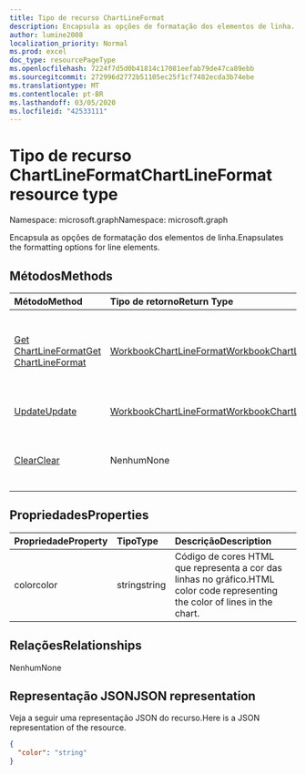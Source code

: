 ```yaml
---
title: Tipo de recurso ChartLineFormat
description: Encapsula as opções de formatação dos elementos de linha.
author: lumine2008
localization_priority: Normal
ms.prod: excel
doc_type: resourcePageType
ms.openlocfilehash: 7224f7d5d0b41814c17081eefab79de47ca89ebb
ms.sourcegitcommit: 272996d2772b51105ec25f1cf7482ecda3b74ebe
ms.translationtype: MT
ms.contentlocale: pt-BR
ms.lasthandoff: 03/05/2020
ms.locfileid: "42533111"
---
```

# <a name="chartlineformat-resource-type"></a><span data-ttu-id="0d0c0-103">Tipo de recurso ChartLineFormat</span><span class="sxs-lookup"><span data-stu-id="0d0c0-103">ChartLineFormat resource type</span></span>

<span data-ttu-id="0d0c0-104">Namespace: microsoft.graph</span><span class="sxs-lookup"><span data-stu-id="0d0c0-104">Namespace: microsoft.graph</span></span>

<span data-ttu-id="0d0c0-105">Encapsula as opções de formatação dos elementos de linha.</span><span class="sxs-lookup"><span data-stu-id="0d0c0-105">Enapsulates the formatting options for line elements.</span></span>


## <a name="methods"></a><span data-ttu-id="0d0c0-106">Métodos</span><span class="sxs-lookup"><span data-stu-id="0d0c0-106">Methods</span></span>

| <span data-ttu-id="0d0c0-107">Método</span><span class="sxs-lookup"><span data-stu-id="0d0c0-107">Method</span></span>           | <span data-ttu-id="0d0c0-108">Tipo de retorno</span><span class="sxs-lookup"><span data-stu-id="0d0c0-108">Return Type</span></span>    |<span data-ttu-id="0d0c0-109">Descrição</span><span class="sxs-lookup"><span data-stu-id="0d0c0-109">Description</span></span>|
|:---------------|:--------|:----------|
|[<span data-ttu-id="0d0c0-110">Get ChartLineFormat</span><span class="sxs-lookup"><span data-stu-id="0d0c0-110">Get ChartLineFormat</span></span>](../api/chartlineformat-get.md) | [<span data-ttu-id="0d0c0-111">WorkbookChartLineFormat</span><span class="sxs-lookup"><span data-stu-id="0d0c0-111">WorkbookChartLineFormat</span></span>](chartlineformat.md) |<span data-ttu-id="0d0c0-112">Leia as propriedades e os relacionamentos do objeto chartLineFormat.</span><span class="sxs-lookup"><span data-stu-id="0d0c0-112">Read properties and relationships of chartLineFormat object.</span></span>|
|[<span data-ttu-id="0d0c0-113">Update</span><span class="sxs-lookup"><span data-stu-id="0d0c0-113">Update</span></span>](../api/chartlineformat-update.md) | [<span data-ttu-id="0d0c0-114">WorkbookChartLineFormat</span><span class="sxs-lookup"><span data-stu-id="0d0c0-114">WorkbookChartLineFormat</span></span>](chartlineformat.md) |<span data-ttu-id="0d0c0-115">Atualize o objeto ChartLineFormat.</span><span class="sxs-lookup"><span data-stu-id="0d0c0-115">Update ChartLineFormat object.</span></span> |
|[<span data-ttu-id="0d0c0-116">Clear</span><span class="sxs-lookup"><span data-stu-id="0d0c0-116">Clear</span></span>](../api/chartlineformat-clear.md)|<span data-ttu-id="0d0c0-117">Nenhum</span><span class="sxs-lookup"><span data-stu-id="0d0c0-117">None</span></span>|<span data-ttu-id="0d0c0-118">Limpe a formatação da linha de um elemento do gráfico.</span><span class="sxs-lookup"><span data-stu-id="0d0c0-118">Clear the line format of a chart element.</span></span>|

## <a name="properties"></a><span data-ttu-id="0d0c0-119">Propriedades</span><span class="sxs-lookup"><span data-stu-id="0d0c0-119">Properties</span></span>
| <span data-ttu-id="0d0c0-120">Propriedade</span><span class="sxs-lookup"><span data-stu-id="0d0c0-120">Property</span></span>     | <span data-ttu-id="0d0c0-121">Tipo</span><span class="sxs-lookup"><span data-stu-id="0d0c0-121">Type</span></span>   |<span data-ttu-id="0d0c0-122">Descrição</span><span class="sxs-lookup"><span data-stu-id="0d0c0-122">Description</span></span>|
|:---------------|:--------|:----------|
|<span data-ttu-id="0d0c0-123">color</span><span class="sxs-lookup"><span data-stu-id="0d0c0-123">color</span></span>|<span data-ttu-id="0d0c0-124">string</span><span class="sxs-lookup"><span data-stu-id="0d0c0-124">string</span></span>|<span data-ttu-id="0d0c0-125">Código de cores HTML que representa a cor das linhas no gráfico.</span><span class="sxs-lookup"><span data-stu-id="0d0c0-125">HTML color code representing the color of lines in the chart.</span></span>|

## <a name="relationships"></a><span data-ttu-id="0d0c0-126">Relações</span><span class="sxs-lookup"><span data-stu-id="0d0c0-126">Relationships</span></span>
<span data-ttu-id="0d0c0-127">Nenhum</span><span class="sxs-lookup"><span data-stu-id="0d0c0-127">None</span></span>


## <a name="json-representation"></a><span data-ttu-id="0d0c0-128">Representação JSON</span><span class="sxs-lookup"><span data-stu-id="0d0c0-128">JSON representation</span></span>

<span data-ttu-id="0d0c0-129">Veja a seguir uma representação JSON do recurso.</span><span class="sxs-lookup"><span data-stu-id="0d0c0-129">Here is a JSON representation of the resource.</span></span>

<!--{
  "blockType": "resource",
  "baseType": "microsoft.graph.entity",
  "optionalProperties": [],
  "@odata.type": "microsoft.graph.workbookChartLineFormat"
}-->

```json
{
  "color": "string"
}

```

<!-- uuid: 8fcb5dbc-d5aa-4681-8e31-b001d5168d79
2015-10-25 14:57:30 UTC -->
<!-- {
  "type": "#page.annotation",
  "description": "ChartLineFormat resource",
  "keywords": "",
  "section": "documentation",
  "tocPath": ""
}-->
